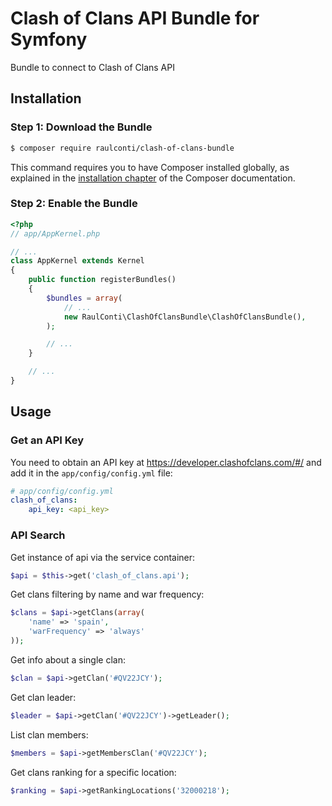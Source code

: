Clash of Clans API Bundle for Symfony
============

Bundle to connect to Clash of Clans API

Installation
------------

### Step 1: Download the Bundle

```bash
$ composer require raulconti/clash-of-clans-bundle 
```

This command requires you to have Composer installed globally, as explained
in the [installation chapter](https://getcomposer.org/doc/00-intro.md)
of the Composer documentation.

### Step 2: Enable the Bundle

```php
<?php
// app/AppKernel.php

// ...
class AppKernel extends Kernel
{
    public function registerBundles()
    {
        $bundles = array(
            // ...
            new RaulConti\ClashOfClansBundle\ClashOfClansBundle(),
        );

        // ...
    }

    // ...
}
```

Usage
------------

### Get an API Key

You need to obtain an API key at https://developer.clashofclans.com/#/ and add it in the  `app/config/config.yml` file:

```yaml
# app/config/config.yml
clash_of_clans:
    api_key: <api_key>
```

### API Search

Get instance of api via the service container:

```php
$api = $this->get('clash_of_clans.api');
```

Get clans filtering by name and war frequency:

```php
$clans = $api->getClans(array(
    'name' => 'spain',
    'warFrequency' => 'always'
));
```

Get info about a single clan:

```php
$clan = $api->getClan('#QV22JCY');
```

Get clan leader:

```php
$leader = $api->getClan('#QV22JCY')->getLeader();
```

List clan members:

```php
$members = $api->getMembersClan('#QV22JCY');
```

Get clans ranking for a specific location:

```php
$ranking = $api->getRankingLocations('32000218');
```
